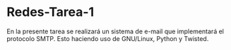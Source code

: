 # Redes-Tarea-1
En la presente tarea se realizará un sistema de e-mail que implementará el protocolo SMTP. Esto haciendo uso de GNU/Linux, Python y Twisted.
